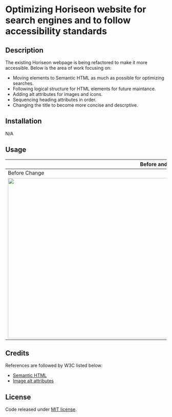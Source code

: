 # Optimizing Horiseon website for search engines and to follow accessibility standards

## Description

The existing Horiseon webpage is being refactored to make it more accessible.
Below is the area of work focusing on:
- Moving elements to Semantic HTML as much as possible for optimizing searches.
- Following logical structure for HTML elements for future maintance.
- Adding alt attributes for images and icons.
- Sequencing heading attributes in order.
- Changing the title to become more concise and descrptive. 

## Installation

N/A

## Usage

<table>
  <thead>
    <tr>
      <th colspan="2">Before and After Images</th>
    </tr>  
  </thead>
  <tbody>
    <tr>
      <td>Before Change</td>
      <td>After Change</td>
    </tr>
    <tr>
      <td><img src="https://amurorai203.github.io/Horiseon-CodeRefactor/assets/images/01-html-css-git-challenge-demo.jpg" width="500"></td>
      <td><img src="https://amurorai203.github.io/Horiseon-CodeRefactor/assets/images/01-html-css-git-challenge-result.jpg" width="500"></td>
    </tr>
  </tbody>
</table>

## Credits

References are followed by W3C listed below:
- [Semantic HTML](https://www.w3schools.com/html/html5_semantic_elements.asp)
- [Image alt attributes](https://www.w3schools.com/tags/att_img_alt.asp)

## License

Code released under [MIT license](https://opensource.org/licenses/MIT).
